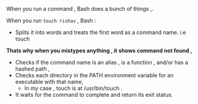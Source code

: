 
When you run a command , Bash does a bunch of things ,. 

When you run `touch rishav` , Bash  : 

* Splits it into words and treats the first word as a command name. i.e touch 

**Thats why when you mistypes anything , it shows command not found ,** 


* Checks if the command name is an alias , is a function , and/or  has a hashed path , 
* Checks each directory in the PATH environment variable for an executable with that name, 
	* In my case , touch is at /usr/bin/touch . 
* It waits for the command to complete and return its exit status. 

